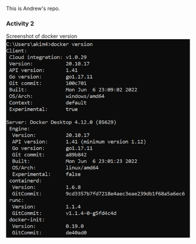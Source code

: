 This is Andrew's repo.

### Activity 2

Screenshot of docker version
![](Education_Pathways/images/act2snap.PNG)
